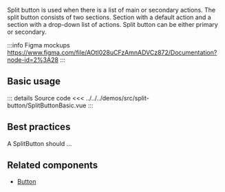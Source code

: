 Split button is used when there is a list of main or secondary actions.
The split button consists of two sections.
Section with a default action and a section with a drop-down list of actions.
Split button can be either primary or secondary.

:::info Figma mockups
https://www.figma.com/file/AOtI028uCFzAmnADVCz872/Documentation?node-id=2%3A28
:::

## Basic usage

<SplitButtonBasic />

::: details Source code
<<< ../../../demos/src/split-button/SplitButtonBasic.vue
:::

## Best practices

A SplitButton should ...

## Related components

- [Button](/components/button/button.doc)
